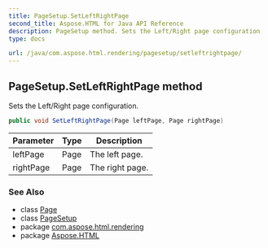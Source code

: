 ```yaml
---
title: PageSetup.SetLeftRightPage
second_title: Aspose.HTML for Java API Reference
description: PageSetup method. Sets the Left/Right page configuration
type: docs

url: /java/com.aspose.html.rendering/pagesetup/setleftrightpage/
---
```

## PageSetup.SetLeftRightPage method

Sets the Left/Right page configuration.

```java
public void SetLeftRightPage(Page leftPage, Page rightPage)
```

| Parameter | Type | Description |
| --- | --- | --- |
| leftPage | Page | The left page. |
| rightPage | Page | The right page. |

### See Also

* class [Page](../../../com.aspose.html.drawing/page/)
* class [PageSetup](../)
* package [com.aspose.html.rendering](../../../com.aspose.html.rendering/)
* package [Aspose.HTML](../../../)
